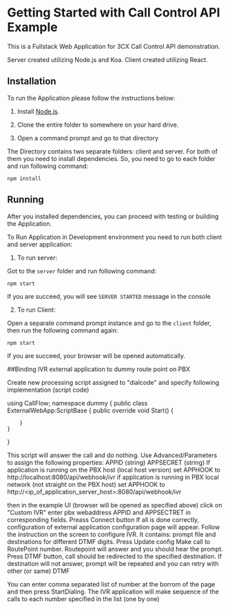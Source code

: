 # Getting Started with Call Control API Example

This is a Fullstack Web Application for 3CX Call Control API demonstration.

Server created utilizing Node.js and Koa.
Client created utilizing React.

## Installation

To run the Application please follow the instructions below:

1. Install [Node.js](https://nodejs.org/en).

2. Clone the entire folder to somewhere on your hard drive.

3. Open a command prompt and go to that directory

The Directory contains two separate folders: client and server. For both of them you need
to install dependencies. So, you need to go to each folder and run following command:

```
npm install
```

## Running

After you installed dependencies, you can proceed with testing or building the Application.

To Run Application in Development environment you need to run both client and server application:

1. To run server:

Got to the `server` folder and run following command:

```
npm start
```

If you are succeed, you will see `SERVER STARTED` message in the console

2. To run Client:

Open a separate command prompt instance and go to the `client` folder, then run the following command again:

```
npm start
```

If you are succeed, your browser will be opened automatically.



##Binding IVR external application to dummy route point on PBX

Create new processing script assigned to "dialcode" and specify following implementation (script code)

using CallFlow;
namespace dummy
{
    public class ExternalWebApp:ScriptBase<ExternalWebApp>
    {
        public override void Start()
        {
         
        }
    }
}

This script will answer the call and do nothing.
Use Advanced/Parameters to assign the following properties:
APPID (string)
APPSECRET (string)
If application is running on the PBX host (local host version)
set APPHOOK to http://localhost:8080/api/webhook/ivr
if application is running in PBX local network (not straight on the PBX host)
set APPHOOK to http://<ip_of_application_server_host>:8080/api/webhook/ivr

then in the example UI (browser will be opened as specified above) click on "Custom IVR"
enter pbx webaddress APPID and APPSECTRET in corresponding fields.
Preass Connect button
If all is done correctly, configuration of external application configuration page will appear.
Follow the instruction on the screen to configure IVR.
It contains:
prompt file and destinations for different DTMF digits.
Press Update config
Make call to RoutePoint number.
Routepoint will answer and you should hear the prompt.
Press DTMF button, call should be redirected to the specified destination.
If destination will not answer, prompt will be repeated and you can retry with other (or same) DTMF

You can enter comma separated list of number at the borrom of the page and then press StartDialing.
The IVR application will make sequence of the calls to each number specified in the list (one by one)
